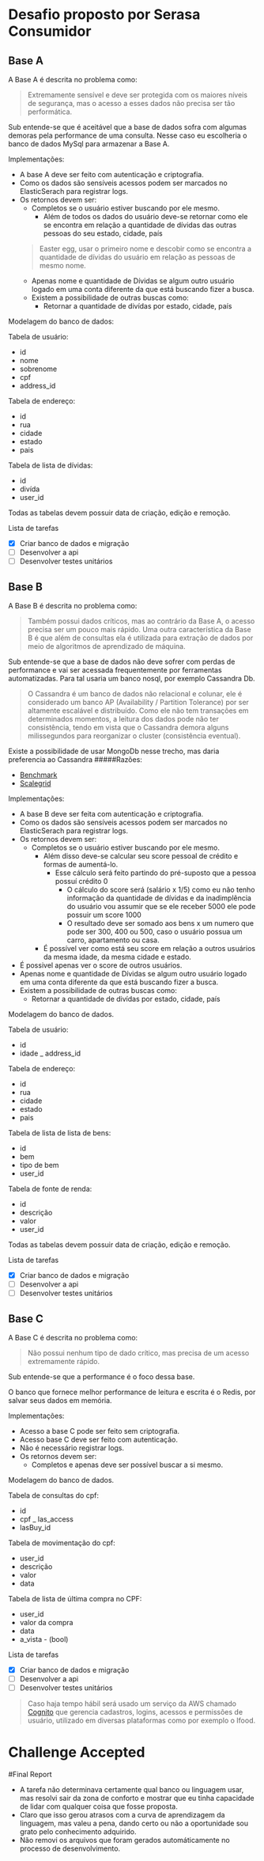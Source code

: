 # Desafio proposto por Serasa Consumidor

## Base A
A Base A é descrita no problema como:
> Extremamente sensível e deve ser protegida com os maiores níveis de segurança, mas o acesso a esses dados não precisa ser tão performática.

Sub entende-se que é aceitável que a base de dados sofra com algumas demoras pela performance de uma consulta. Nesse caso eu escolheria o banco de dados MySql para armazenar a Base A.

Implementações:
- A  base A deve ser feito com autenticação e criptografia.
- Como os dados são sensíveis acessos podem ser marcados no ElasticSerach para registrar logs.
- Os retornos devem ser:
  - Completos se o usuário estiver buscando por ele mesmo.
    - Além de todos os dados do usuário deve-se retornar como ele se encontra em relação a quantidade de dívidas das outras pessoas do seu estado, cidade, país
  > Easter egg, usar o primeiro nome e descobir como se encontra a quantidade de dívidas do usuário em relação as pessoas de mesmo nome.
  - Apenas nome e quantidade de Dívidas se algum outro usuário logado em uma conta diferente da que está buscando fizer a busca.
  - Existem a possibilidade de outras buscas como: 
    - Retornar a quantidade de divídas por estado, cidade, país

Modelagem do banco de dados:

Tabela de usuário:
  - id
  - nome
  - sobrenome
  - cpf
  - address_id
  
Tabela de endereço:
  - id
  - rua
  - cidade
  - estado
  - pais

Tabela de lista de dívidas:
  - id
  - divída
  - user_id
  
Todas as tabelas devem possuir data de criação, edição e remoção.

Lista de tarefas
- [x] Criar banco de dados e migração
- [ ] Desenvolver a api
- [ ] Desenvolver testes unitários

## Base B
A Base B é descrita no problema como:
> Também possui dados críticos, mas ao contrário da Base A, o acesso precisa ser um pouco mais rápido. Uma outra característica da Base B é que além de consultas ela é utilizada para extração de dados por meio de algoritmos de aprendizado de máquina.

Sub entende-se que a base de dados não deve sofrer com perdas de performance e vai ser acessada frequentemente por ferramentas automatizadas. Para tal usaria um banco nosql, por exemplo Cassandra Db.

> O Cassandra é um banco de dados não relacional e colunar, ele é considerado um banco AP (Availability / Partition Tolerance) por ser altamente escalável e distribuído. Como ele não tem transações em determinados momentos, a leitura dos dados pode não ter consistência, tendo em vista que o Cassandra demora alguns milissegundos para reorganizar o cluster (consistência eventual).

Existe a possibilidade de usar MongoDb nesse trecho, mas daria preferencia ao Cassandra
#####Razões:
- [Benchmark](https://www.datastax.com/nosql-databases/benchmarks-cassandra-vs-mongodb-vs-hbase)
- [Scalegrid](https://scalegrid.io/blog/cassandra-vs-mongodb/)

Implementações:
- A base B deve ser feita com autenticação e criptografia.
- Como os dados são sensíveis acessos podem ser marcados no ElasticSerach para registrar logs.
- Os retornos devem ser:
  - Completos se o usuário estiver buscando por ele mesmo.
    - Além disso deve-se calcular seu score pessoal de crédito e formas de aumentá-lo.
      - Esse cálculo será feito partindo do pré-suposto que a pessoa possuí crédito 0
        - O cálculo do score será (salário x 1/5) como eu não tenho informação da quantidade de dívidas e da inadimplência do usuário vou assumir que se ele receber 5000 ele pode possuir um score 1000
        - O resultado deve ser somado aos bens x um numero que pode ser 300, 400 ou 500, caso o usuário possua um  carro, apartamento ou casa.
    - É possível ver como está seu score em relação a outros usuários da mesma idade, da mesma cidade e estado.
 - É possivel apenas ver o score de outros usuários.
  - Apenas nome e quantidade de Dívidas se algum outro usuário logado em uma conta diferente da que está buscando fizer a busca.
  - Existem a possibilidade de outras buscas como: 
    - Retornar a quantidade de divídas por estado, cidade, país

Modelagem do banco de dados.

Tabela de usuário:
  - id
  - idade
  _ address_id

Tabela de endereço:
  - id
  - rua
  - cidade
  - estado
  - pais

Tabela de lista de lista de bens:
  - id
  - bem
  - tipo de bem
  - user_id

Tabela de fonte de renda:
  - id
  - descrição
  - valor
  - user_id

Todas as tabelas devem possuir data de criação, edição e remoção.

Lista de tarefas
- [x] Criar banco de dados e migração
- [ ] Desenvolver a api
- [ ] Desenvolver testes unitários

## Base C
A Base C é descrita no problema como:
> Não possui nenhum tipo de dado crítico, mas precisa de um acesso extremamente rápido.

Sub entende-se que a performance é o foco dessa base.

O banco que fornece melhor performance de leitura e escrita é o Redis, por salvar seus dados em memória.

Implementações:
- Acesso a base C pode ser feito sem criptografia.
- Acesso base C deve ser feito com autenticação.
- Não é necessário registrar logs.
- Os retornos devem ser:
  - Completos e apenas deve ser possível buscar a si mesmo.
  
Modelagem do banco de dados.

Tabela de consultas do cpf:
  - id
  - cpf
  _ las_access
  - lasBuy_id

Tabela de movimentação do cpf:
  - user_id
  - descrição
  - valor
  - data

Tabela de lista de última compra no CPF:
  - user_id
  - valor da compra
  - data
  - a_vista - (bool)

Lista de tarefas
- [x] Criar banco de dados e migração
- [ ] Desenvolver a api
- [ ] Desenvolver testes unitários

> Caso haja tempo hábil será usado um serviço da AWS chamado [Cognito](https://aws.amazon.com/pt/cognito/) que gerencia cadastros, logins, acessos e permissões de usuário, utilizado em diversas plataformas como por exemplo o Ifood.

# Challenge Accepted


#Final Report

- A tarefa não determinava certamente qual banco ou linguagem usar, mas resolvi sair da zona de conforto e mostrar que eu tinha capacidade de lidar com qualquer coisa que fosse proposta.
- Claro que isso gerou atrasos com a curva de aprendizagem da linguagem, mas valeu a pena, dando certo ou não a oportunidade sou grato pelo conhecimento adquirido.
- Não removi os arquivos que foram gerados automáticamente no processo de desenvolvimento. 
